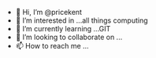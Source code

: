 - 👋 Hi, I’m @pricekent
- 👀 I’m interested in ...all things computing
- 🌱 I’m currently learning ...GIT
- 💞️ I’m looking to collaborate on ...
- 📫 How to reach me ...

<!---
pricekent/pricekent is a ✨ special ✨ repository because its `README.md` (this file) appears on your GitHub profile.
You can click the Preview link to take a look at your changes.
--->

